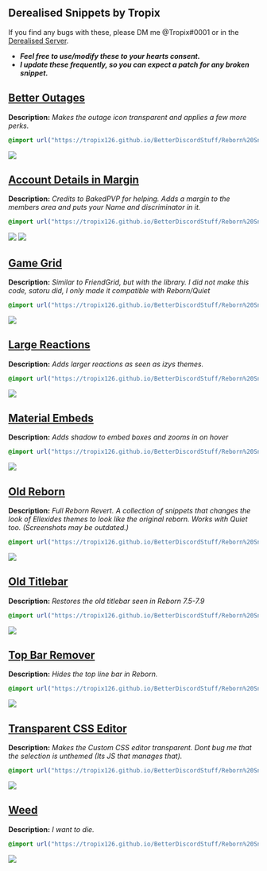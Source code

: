## Derealised Snippets by Tropix
If you find any bugs with these, please DM me @Tropix#0001 or in the <a href="https://bit.ly/derealised">Derealised Server</a>.
* ***Feel free to use/modify these to your hearts consent.*** 
* ***I update these frequently, so you can expect a patch for any broken snippet.*** 

## [Better Outages](https://tropix126.github.io/BetterDiscordStuff/Reborn%20Snippets/Better%20Outages.css)

**Description:** <i>Makes the outage icon transparent and applies a few more perks.</i>
```css
@import url("https://tropix126.github.io/BetterDiscordStuff/Reborn%20Snippets/Better%20Outages.css");
```
![](https://i.imgur.com/9xZqhW2.png)

## [Account Details in Margin](https://tropix126.github.io/BetterDiscordStuff/Reborn%20Snippets/Details%20In%20Margin.css)

**Description:** <i>Credits to BakedPVP for helping. Adds a margin to the members area and puts your Name and discriminator in it.</i>
```css
@import url("https://tropix126.github.io/BetterDiscordStuff/Reborn%20Snippets/Details%20In%20Margin.css");
```
![](https://i.imgur.com/JiEWevZ.png)
![](https://i.imgur.com/p4Jjmpb.png)

## [Game Grid](https://tropix126.github.io/BetterDiscordStuff/Reborn%20Snippets/Game%20Grid.css)

**Description:** <i>Similar to FriendGrid, but with the library. I did not make this code, satoru did, I only made it compatible with Reborn/Quiet</i>
```css
@import url("https://tropix126.github.io/BetterDiscordStuff/Reborn%20Snippets/Game%20Grid.css");
```
![](https://i.imgur.com/HuR7dTS.gif)

## [Large Reactions](https://tropix126.github.io/BetterDiscordStuff/Reborn%20Snippets/Large%20Reactions.css)

**Description:** <i>Adds larger reactions as seen as izys themes.</i>
```css
@import url("https://tropix126.github.io/BetterDiscordStuff/Reborn%20Snippets/Large%20Reactions.css");
```
![](https://i.imgur.com/DruHiZU.gif)

## [Material Embeds](https://tropix126.github.io/BetterDiscordStuff/Reborn%20Snippets/Material%20Embeds.css)

**Description:** <i>Adds shadow to embed boxes and zooms in on hover</i>
```css
@import url("https://tropix126.github.io/BetterDiscordStuff/Reborn%20Snippets/Material%20Embeds.css");
```
![](https://cdn.discordapp.com/attachments/449569809613717518/492912835307896840/2018-09-21_23-19-14.gif)

## [Old Reborn](https://tropix126.github.io/BetterDiscordStuff/Reborn%20Snippets/Old%20Reborn.css)

**Description:** <i>Full Reborn Revert. A collection of snippets that changes the look of Ellexides themes to look like the original reborn. Works with Quiet too. (Screenshots may be outdated.)</i>
```css
@import url("https://tropix126.github.io/BetterDiscordStuff/Reborn%20Snippets/Old%20Reborn.css");
```
![](https://i.imgur.com/N1hOAxh.jpg)

## [Old Titlebar](https://tropix126.github.io/BetterDiscordStuff/Reborn%20Snippets/Old%20Titlebar.css)

**Description:** <i>Restores the old titlebar seen in Reborn 7.5-7.9</i>
```css
@import url("https://tropix126.github.io/BetterDiscordStuff/Reborn%20Snippets/Old%20Titlebar.css");
```
![](https://i.imgur.com/VycNFQr.gif)

## [Top Bar Remover](https://tropix126.github.io/BetterDiscordStuff/Reborn%20Snippets/Remove%20Top%20Bar.css)

**Description:** <i>Hides the top line bar in Reborn.</i>
```css
@import url("https://tropix126.github.io/BetterDiscordStuff/Reborn%20Snippets/Remove%20Top%20Bar.css");
```
![](https://i.imgur.com/aZQRepP.png)

## [Transparent CSS Editor](https://tropix126.github.io/BetterDiscordStuff/Reborn%20Snippets/User%20Popout%20Pattern.css)

**Description:** <i>Makes the Custom CSS editor transparent. Dont bug me that the selection is unthemed (Its JS that manages that).</i>
```css
@import url("https://tropix126.github.io/BetterDiscordStuff/Reborn%20Snippets/User%20Popout%20Pattern.css");
```
![](https://cdn.discordapp.com/attachments/449569809613717518/493061226482368513/2018-09-22_09-08-20.gif)

## [Weed](https://tropix126.github.io/BetterDiscordStuff/Reborn%20Snippets/Weed.css)

**Description:** <i>I want to die.</i>
```css
@import url("https://tropix126.github.io/BetterDiscordStuff/Reborn%20Snippets/Weed.css");
```
![](https://cdn.discordapp.com/attachments/449569809613717518/497915972699684864/2018-10-05_18-40-13.gif)

